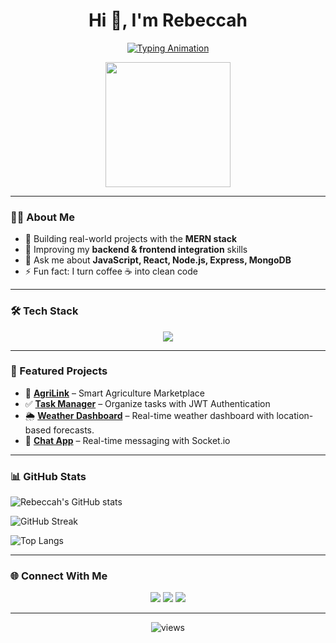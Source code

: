 <h1 align="center">Hi 👋, I'm Rebeccah</h1>

<p align="center">
  <a href="https://git.io/typing-svg">
    <img src="https://readme-typing-svg.demolab.com?font=Fira+Code&pause=1000&color=36BCF7&center=true&vCenter=true&width=600&lines=Fullstack+Developer;MERN+Stack+Enthusiast;Problem+Solver+%F0%9F%92%A1;Passionate+about+building+apps+%F0%9F%9A%80" alt="Typing Animation" />
  </a>
</p>

<p align="center">
  <img src="https://media.giphy.com/media/M9gbBd9nbDrOTu1Mqx/giphy.gif" width="200"/>
</p>

---

### 👩‍💻 About Me
- 🔭 Building real-world projects with the **MERN stack**  
- 🌱 Improving my **backend & frontend integration** skills  
- 💬 Ask me about **JavaScript, React, Node.js, Express, MongoDB**  
- ⚡ Fun fact: I turn coffee ☕ into clean code  

---

### 🛠 Tech Stack
<p align="center">
  <img src="https://skillicons.dev/icons?i=js,react,nodejs,express,mongodb,html,css,git,github,vscode" />
</p>

---

### 📌 Featured Projects
- 🌱 [**AgriLink**](https://agri-link-rh43.vercel.app/) – Smart Agriculture Marketplace  
- ✅ [**Task Manager**](https://week-7-devops-deployment-assignment-ppyj.onrender.com) – Organize tasks with JWT Authentication  
- 🌦️ [**Weather Dashboard**](https://weatherdashboard-pearl.vercel.app/) – Real-time weather dashboard with location-based forecasts.  
- 💬 [**Chat App**](your-project-link) – Real-time messaging with Socket.io  

---

### 📊 GitHub Stats
![Rebeccah's GitHub stats](https://github-readme-stats.vercel.app/api?username=RebMir&show_icons=true&count_private=true&include_all_commits=true&theme=tokyonight)

![GitHub Streak](https://github-readme-streak-stats.herokuapp.com/?user=RebMir&theme=tokyonight)

![Top Langs](https://github-readme-stats.vercel.app/api/top-langs/?username=RebMir&layout=compact&count_private=true&theme=tokyonight)


---

### 🌐 Connect With Me
<p align="center">
  <a href="https://linkedin.com/in/rebeccahmiruka" target="_blank"><img src="https://skillicons.dev/icons?i=linkedin" /></a>
  <a href="mailto:rebeccahmiruka@gmail.com"><img src="https://skillicons.dev/icons?i=gmail" /></a>
  <a href="https://github.com/RebMir"><img src="https://skillicons.dev/icons?i=github" /></a>
</p>

---

<p align="center">
  <img src="https://komarev.com/ghpvc/?username=YourGitHubUsername&label=Profile%20views&color=0e75b6&style=flat" alt="views" />
</p>


